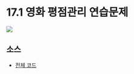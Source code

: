 # 17.1 영화 평점관리 연습문제
![](../images/chapter17/movie1.png)

## 소스
* [전체 코드](https://github.com/kkan9ma/following_C/blob/master/sources/chapter17/17.1)

